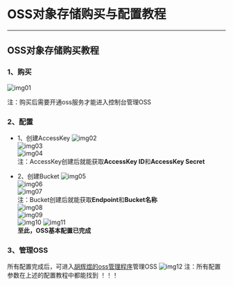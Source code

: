 # OSS对象存储购买与配置教程

---

## OSS对象存储购买教程

### 1、购买

![img01](img/oss/微信截图_20210815123400.png)  

注：购买后需要开通oss服务才能进入控制台管理OSS  

### 2、配置

- 1、创建AccessKey
![img02](img/oss/微信截图_20210815135418.png)  
![img03](img/oss/微信截图_20210815135455.png)  
![img04](img/oss/微信截图_20210815135553.png)  
注：AccessKey创建后就能获取**AccessKey ID**和**AccessKey Secret**  

- 2、创建Bucket
![img05](img/oss/微信截图_20210815135656.png)  
![img06](img/oss/微信截图_20210815140006.png)  
![img07](img/oss/微信截图_20210815140255.png)  
注：Bucket创建后就能获取**Endpoint**和**Bucket名称**  
![img08](img/oss/微信截图_20210815140551.png)  
![img09](img/oss/微信截图_20210815140740.png)  
![img10](img/oss/微信截图_20210815140958.png)
![img11](img/oss/微信截图_20210815141254.png)  
**至此，OSS基本配置已完成**  

### 3、管理OSS

所有配置完成后，可进入[胡辉煜的oss管理程序](https://huhuiyu.top/oss-manage-ui/)管理OSS
![img12](img/oss/微信截图_20210815143005.png)
注：所有配置参数在上述的配置教程中都能找到 ！！！

